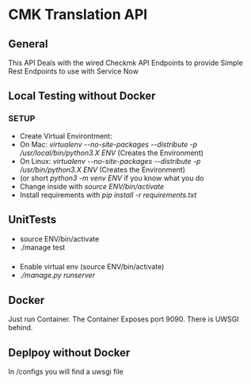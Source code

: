 # CMK Translation API

## General

This API Deals with the wired Checkmk API Endpoints to
provide Simple Rest Endpoints to use with Service Now


## Local Testing without Docker
### SETUP
 - Create Virtual Environtment:
 - On Mac: _virtualenv --no-site-packages --distribute -p /usr/local/bin/python3.X ENV_ (Creates the Environment)
 - On Linux: _virtualenv --no-site-packages --distribute -p /usr/bin/python3.X ENV_ (Creates the Environment)
 - (or short _python3 -m venv ENV_ if you know what you do
 - Change inside with _source ENV/bin/activate_
 - Install requirements with _pip install -r requirements.txt_

## UnitTests
  - source ENV/bin/activate
  - ./manage test

### 
 - Enable virtual env (source ENV/bin/activate)
 -  _./manage.py runserver_


 ## Docker
 Just run Container. The Container Exposes port 9090. There is UWSGI behind.


 ## Deplpoy without Docker
 In /configs you will find a uwsgi file
